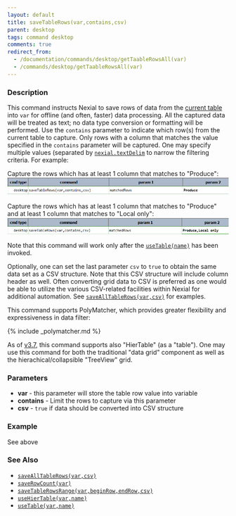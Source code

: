 ```yaml
---
layout: default
title: saveTableRows(var,contains,csv)
parent: desktop
tags: command desktop
comments: true
redirect_from:
  - /documentation/commands/desktop/getTaableRowsAll(var)
  - /commands/desktop/getTaableRowsAll(var)
---
```


### Description
This command instructs Nexial to save rows of data from the [current table](useTable(var,name).md) into `var` for 
offline (and often, faster) data processing. All the captured data will be treated as text; no data type conversion or 
formatting will be performed. Use the `contains` parameter to indicate which row(s) from the current table to capture. 
Only rows with a column that matches the value specified in the `contains` parameter will be captured. One may specify 
multiple values (separated by [`nexial.textDelim`](../../systemvars/index#nexial.textDelim) to narrow the filtering 
criteria. For example:

Capture the rows which has at least 1 column that matches to "Produce": 
![](image/saveTableRows_01.png)

Capture the rows which has at least 1 column that matches to "Produce" and at least 1 column that matches to "Local only":
![](image/saveTableRows_02.png)

Note that this command will work only after the [`useTable(name)`](useTable(var,name)) has been invoked.

Optionally, one can set the last parameter `csv` to `true` to obtain the same data set as a CSV structure. Note that
this CSV structure will include column header as well. Often converting grid data to CSV is preferred as one would be
able to utilize the various CSV-related facilities within Nexial for additional automation. See 
[`saveAllTableRows(var,csv)`](saveAllTableRows(var,csv)) for examples.

This command supports PolyMatcher, which provides greater flexibility and expressiveness in data filter:

{% include _polymatcher.md %}

As of [v3.7](../../release/nexial-core-v3.7.changelog), this command supports also "HierTable" (as a "table"). One may 
use this command for both the traditional "data grid" component as well as the hierachical/collapsible "TreeView" grid.


### Parameters
- **var** - this parameter will store the table row value into variable
- **contains** - Limit the rows to capture via this parameter
- **csv** - `true` if data should be converted into CSV structure


### Example
See above


### See Also
- [`saveAllTableRows(var,csv)`](saveAllTableRows(var,csv))
- [`saveRowCount(var)`](saveRowCount(var))
- [`saveTableRowsRange(var,beginRow,endRow,csv)`](saveTableRowsRange(var,beginRow,endRow,csv))
- [`useHierTable(var,name)`](useHierTable(var,name))
- [`useTable(var,name)`](useTable(var,name))
